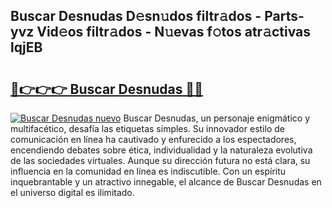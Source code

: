 ## Buscar Desnudas D𝚎sn𝚞dos filtr𝚊dos - Parts-yvz Vid𝚎os filtr𝚊dos - N𝚞evas f𝚘tos atr𝚊ctivas lqjEB

# <h2><a href="http://mbcatry.tromn.icu/?c=Buscar+Desnudas">🔗👉👉👉 Buscar Desnudas 🔗🔗</a></h2>

[![Buscar Desnudas nuevo](https://i.imgur.com/pEAQMta.gif)](http://mbcatry.tromn.icu/?c=Buscar+Desnudas)
Buscar Desnudas, un personaje enigmático y multifacético, desafía las etiquetas simples. Su innovador estilo de comunicación en línea ha cautivado y enfurecido a los espectadores, encendiendo debates sobre ética, individualidad y la naturaleza evolutiva de las sociedades virtuales. Aunque su dirección futura no está clara, su influencia en la comunidad en línea es indiscutible. Con un espíritu inquebrantable y un atractivo innegable, el alcance de Buscar Desnudas en el universo digital es ilimitado.
